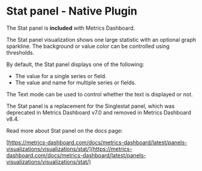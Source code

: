 # Stat panel - Native Plugin

The Stat panel is **included** with Metrics Dashboard.

The Stat panel visualization shows one large statistic with an optional graph sparkline. The background or value color can be controlled using thresholds.

By default, the Stat panel displays one of the following:

- The value for a single series or field.
- The value and name for multiple series or fields.

The Text mode can be used to control whether the text is displayed or not.

The Stat panel is a replacement for the Singlestat panel, which was deprecated in Metrics Dashboard v7.0 and removed in Metrics Dashboard v8.4.

Read more about Stat panel on the docs page:

[https://metrics-dashboard.com/docs/metrics-dashboard/latest/panels-visualizations/visualizations/stat/](https://metrics-dashboard.com/docs/metrics-dashboard/latest/panels-visualizations/visualizations/stat/)
